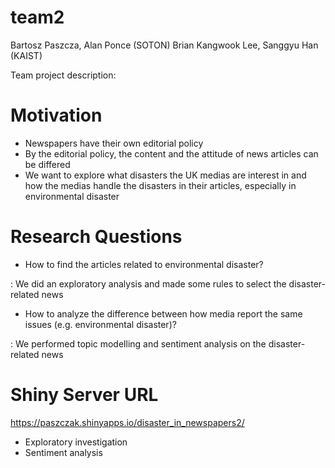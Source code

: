 # team2
Bartosz Paszcza, Alan Ponce (SOTON)
Brian Kangwook Lee, Sanggyu Han (KAIST)

Team project description:

# Motivation
- Newspapers have their own editorial policy
- By the editorial policy, the content and the attitude of news articles can be differed
- We want to explore what disasters the UK medias are interest in and how the medias handle the disasters in their articles, especially in environmental disaster

# Research Questions
- How to find the articles related to environmental disaster?

: We did an exploratory analysis and made some rules to select the disaster-related news

- How to analyze the difference between how media report the same issues (e.g. environmental disaster)?

: We performed topic modelling and sentiment analysis on the disaster-related news

# Shiny Server URL

https://paszczak.shinyapps.io/disaster_in_newspapers2/

- Exploratory investigation
- Sentiment analysis

